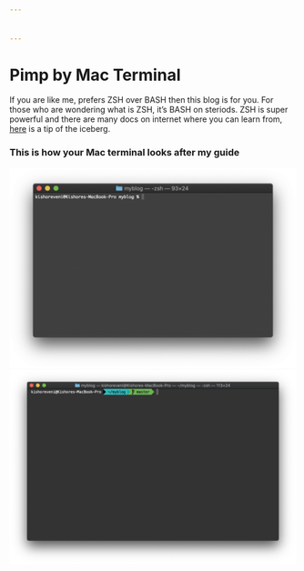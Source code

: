 ```yaml
---


---
```


<h1 id="pimp-by-mac-terminal">Pimp by Mac Terminal</h1>
<p>If you are like me, prefers ZSH over BASH then this blog is for you.  For those who are wondering what is ZSH, it’s BASH on steriods. ZSH is super powerful  and there are many docs on internet where you can learn from, <a href="https://github.com/hmml/awesome-zsh">here</a> is a tip of the iceberg.</p>
<h3 id="this-is-how-your-mac-terminal-looks-after-my-guide">This is how your Mac terminal looks after my guide</h3>
<p><img src="https://github.com/icehot87/icehot87.github.io/blob/master/images/myPhotos/terminal/Old%20terminal.png" alt="old terminal"><br>
<img src="https://github.com/icehot87/icehot87.github.io/blob/master/images/myPhotos/terminal/New%20terminal.png" alt="new terminal"></p>

